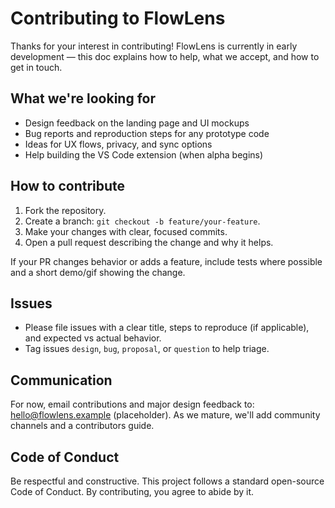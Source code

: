 # Contributing to FlowLens

Thanks for your interest in contributing! FlowLens is currently in early development — this doc explains how to help, what we accept, and how to get in touch.

## What we're looking for

- Design feedback on the landing page and UI mockups
- Bug reports and reproduction steps for any prototype code
- Ideas for UX flows, privacy, and sync options
- Help building the VS Code extension (when alpha begins)

## How to contribute

1. Fork the repository.
2. Create a branch: `git checkout -b feature/your-feature`.
3. Make your changes with clear, focused commits.
4. Open a pull request describing the change and why it helps.

If your PR changes behavior or adds a feature, include tests where possible and a short demo/gif showing the change.

## Issues

- Please file issues with a clear title, steps to reproduce (if applicable), and expected vs actual behavior.
- Tag issues `design`, `bug`, `proposal`, or `question` to help triage.

## Communication

For now, email contributions and major design feedback to: hello@flowlens.example (placeholder). As we mature, we'll add community channels and a contributors guide.

## Code of Conduct

Be respectful and constructive. This project follows a standard open-source Code of Conduct. By contributing, you agree to abide by it.
